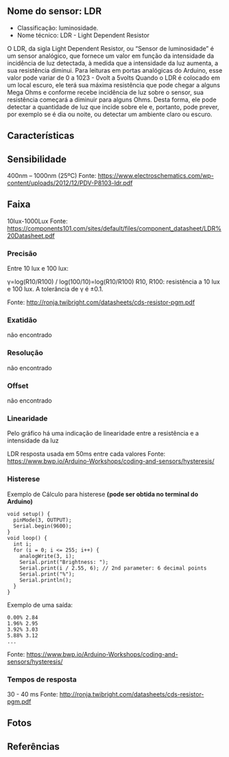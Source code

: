 
## Nome do sensor: LDR

 - Classificação: luminosidade.
 - Nome técnico: LDR - Light Dependent Resistor
 
O LDR, da sigla Light Dependent Resistor, ou “Sensor de luminosidade” é um sensor analógico, que fornece um valor em função da intensidade da incidência de luz detectada, à medida que a intensidade da luz aumenta, a sua resistência diminui.
Para leituras em portas analógicas do Arduino, esse valor pode variar de 0  a 1023 - 0volt a 5volts
Quando o LDR é colocado em um local escuro, ele terá sua máxima resistência que pode chegar a alguns Mega Ohms e conforme recebe incidência de luz sobre o sensor, sua resistência começará a diminuir para alguns Ohms. Desta forma, ele pode detectar a quantidade de luz que incide sobre ele e, portanto, pode prever, por exemplo se é dia ou noite, ou detectar um ambiente claro ou escuro.

## Características

## Sensibilidade
400nm – 1000nm (25ºC)
Fonte: https://www.electroschematics.com/wp-content/uploads/2012/12/PDV-P8103-ldr.pdf

## Faixa

10lux-1000Lux
Fonte: https://components101.com/sites/default/files/component_datasheet/LDR%20Datasheet.pdf

### Precisão
Entre 10 lux e 100 lux:

γ=log(R10/R100) / log(100/10)=log(R10/R100)
R10, R100: resistência a 10 lux e 100 lux. 
A tolerância de γ é ±0.1. 

Fonte: http://ronja.twibright.com/datasheets/cds-resistor-pgm.pdf

### Exatidão
não encontrado

### Resolução
não encontrado

### Offset
não encontrado

### Linearidade
Pelo gráfico há uma indicação de linearidade entre a resistência e a intensidade da luz




LDR resposta usada em 50ms entre cada valores
Fonte: https://www.bwp.io/Arduino-Workshops/coding-and-sensors/hysteresis/

### Histerese
Exemplo de Cálculo para histerese **(pode ser obtida no terminal do Arduino)**

    void setup() {
      pinMode(3, OUTPUT);
      Serial.begin(9600);
    }
    void loop() {
      int i;
      for (i = 0; i <= 255; i++) {
        analogWrite(3, i);
        Serial.print("Brightness: ");
        Serial.print(i / 2.55, 6); // 2nd parameter: 6 decimal points
        Serial.print("%");
        Serial.println();
      }
    }

Exemplo de uma saída:
```
0.00% 2.84
1.96% 2.95
3.92% 3.03
5.88% 3.12
...
```

Fonte: https://www.bwp.io/Arduino-Workshops/coding-and-sensors/hysteresis/

### Tempos de resposta
30 - 40 ms
Fonte: http://ronja.twibright.com/datasheets/cds-resistor-pgm.pdf

## Fotos


## Referências

